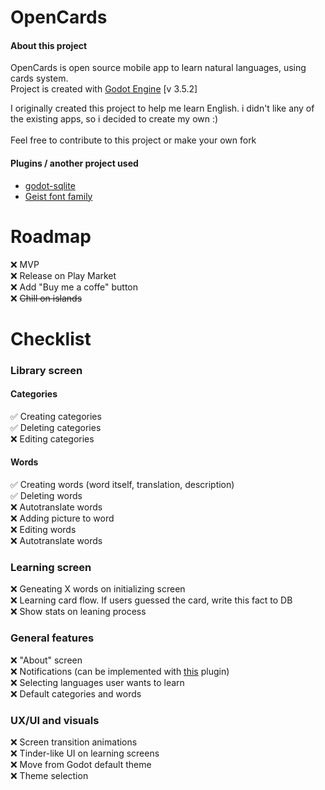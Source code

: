 # OpenCards

#### About this project

OpenCards is open source mobile app to learn natural languages, using cards system.\
Project is created with [Godot Engine](https://godotengine.org/) [v 3.5.2]

I originally created this project to help me learn English. i didn't like any of the existing apps, so i decided to create my own :)\
\
Feel free to contribute to this project or make your own fork

#### Plugins / another project used

* [godot-sqlite](https://github.com/2shady4u/godot-sqlite)
* [Geist font family](https://vercel.com/font/mono)

# Roadmap

:x: MVP\
:x: Release on Play Market\
:x: Add "Buy me a coffe" button\
:x: ~~Chill on islands~~

# Checklist

### Library screen

#### Categories

:white_check_mark: Creating categories\
:white_check_mark: Deleting categories\
:x: Editing categories

#### Words

:white_check_mark: Creating words (word itself, translation, description)\
:white_check_mark: Deleting words\
:x: Autotranslate words\
:x: Adding picture to word\
:x: Editing words\
:x: Autotranslate words

### Learning screen

:x: Geneating X words on initializing screen\
:x: Learning card flow. If users guessed the card, write this fact to DB\
:x: Show stats on leaning process

### General features

:x: "About" screen\
:x: Notifications (can be implemented with [this](https://github.com/DrMoriarty/godot-local-notification) plugin)\
:x: Selecting languages user wants to learn\
:x: Default categories and words

### UX/UI and visuals

:x: Screen transition animations\
:x: Tinder-like UI on learning screens\
:x: Move from Godot default theme\
:x: Theme selection
